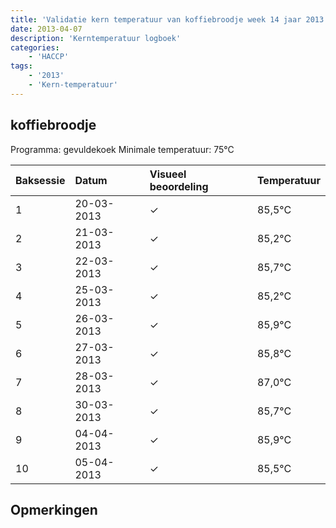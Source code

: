 ```yaml
---
title: 'Validatie kern temperatuur van koffiebroodje week 14 jaar 2013'
date: 2013-04-07
description: 'Kerntemperatuur logboek'
categories:
    - 'HACCP'
tags:
    - '2013'
    - 'Kern-temperatuur'
---
```


## koffiebroodje

Programma: gevuldekoek
Minimale temperatuur: 75°C

| Baksessie | Datum | Visueel beoordeling | Temperatuur |
|:---|:---|:---|:---|
| 1 | 20-03-2013 | &check; | 85,5°C |
| 2 | 21-03-2013 | &check; | 85,2°C |
| 3 | 22-03-2013 | &check; | 85,7°C |
| 4 | 25-03-2013 | &check; | 85,2°C |
| 5 | 26-03-2013 | &check; | 85,9°C |
| 6 | 27-03-2013 | &check; | 85,8°C |
| 7 | 28-03-2013 | &check; | 87,0°C |
| 8 | 30-03-2013 | &check; | 85,7°C |
| 9 | 04-04-2013 | &check; | 85,9°C |
| 10 | 05-04-2013 | &check; | 85,5°C |

## Opmerkingen


